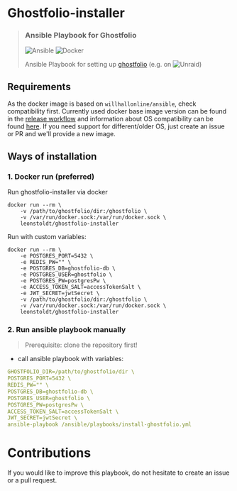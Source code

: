# Ghostfolio-installer
> ### Ansible Playbook for Ghostfolio
> ![Ansible](https://img.shields.io/badge/ansible-%231A1918.svg?style=for-the-badge&logo=ansible&logoColor=white)
> ![Docker](https://img.shields.io/badge/docker-%230db7ed.svg?style=for-the-badge&logo=docker&logoColor=white)
> 
> Ansible Playbook for setting up [ghostfolio](https://ghostfol.io/) (e.g. on ![Unraid](https://img.shields.io/badge/unraid-%23F15A2C.svg?style=for-the-badge&logo=unraid&logoColor=white))

## Requirements
As the docker image is based on `willhallonline/ansible`, check compatibility first.
Currently used docker base image version can be found in the [release workflow](.github/workflows/release.yml) and information about OS compatibility can be found [here](https://github.com/willhallonline/docker-ansible#compatibility).
If you need support for different/older OS, just create an issue or PR and we'll provide a new image.

## Ways of installation

### 1. Docker run (preferred)
Run ghostfolio-installer via docker
```shell
docker run --rm \
    -v /path/to/ghostfolio/dir:/ghostfolio \
    -v /var/run/docker.sock:/var/run/docker.sock \
    leonstoldt/ghostfolio-installer
```

Run with custom variables:
```shell
docker run --rm \
    -e POSTGRES_PORT=5432 \
    -e REDIS_PW="" \
    -e POSTGRES_DB=ghostfolio-db \
    -e POSTGRES_USER=ghostfolio \
    -e POSTGRES_PW=postgresPw \
    -e ACCESS_TOKEN_SALT=accessTokenSalt \
    -e JWT_SECRET=jwtSecret \
    -v /path/to/ghostfolio/dir:/ghostfolio \
    -v /var/run/docker.sock:/var/run/docker.sock \
    leonstoldt/ghostfolio-installer
```

### 2. Run ansible playbook manually
> Prerequisite: clone the repository first!

- call ansible playbook with variables:
``` yaml
GHOSTFOLIO_DIR=/path/to/ghostfolio/dir \
POSTGRES_PORT=5432 \
REDIS_PW="" \
POSTGRES_DB=ghostfolio-db \
POSTGRES_USER=ghostfolio \
POSTGRES_PW=postgresPw \
ACCESS_TOKEN_SALT=accessTokenSalt \
JWT_SECRET=jwtSecret \
ansible-playbook /ansible/playbooks/install-ghostfolio.yml
```

# Contributions
If you would like to improve this playbook, do not hesitate to create an issue or a pull request.
